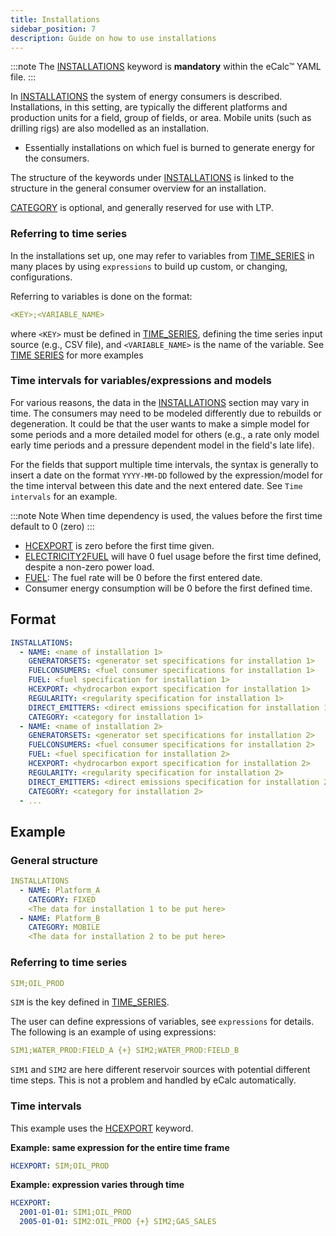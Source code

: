 ```yaml
---
title: Installations
sidebar_position: 7
description: Guide on how to use installations
---
```


:::note
The [INSTALLATIONS](../../../references/keywords/INSTALLATIONS) keyword is **mandatory** within the eCalc™ YAML file.
:::

In [INSTALLATIONS](../../../references/keywords/INSTALLATIONS) the system of energy consumers is described. Installations, in this setting, are typically the different platforms and production units for a field, group of fields, or area. Mobile units (such as drilling rigs) are also modelled as an installation.

* Essentially installations on which fuel is burned to generate energy for the consumers.

The structure of the keywords under [INSTALLATIONS](../../../references/keywords/INSTALLATIONS)
is linked to the structure in the general consumer overview for an installation.

[CATEGORY](../../../references/keywords/CATEGORY) is optional, and generally reserved for use with LTP.

### Referring to time series
In the installations set up, one may refer to variables from [TIME_SERIES](../../../references/keywords/TIME_SERIES.md)
in many places by using `expressions` to build up custom, or changing, configurations.

Referring to variables is done on the format:

~~~~~~~~yaml
<KEY>;<VARIABLE_NAME>
~~~~~~~~

where `<KEY>` must be defined in [TIME_SERIES](../time_series), defining the time series input source
(e.g., CSV file), and `<VARIABLE_NAME>` is the name of the variable.
See [TIME SERIES](../time_series) for more examples

### Time intervals for variables/expressions and models

For various reasons, the data in the [INSTALLATIONS](../../../references/keywords/INSTALLATIONS) section may vary in time.
The consumers may need to be modeled differently due to rebuilds or degeneration. It could be that the user wants to
make a simple model for some periods and a more detailed model for others (e.g., a rate only model early time periods and a pressure
dependent model in the field's late life).

For the fields that support multiple time intervals, the syntax is generally to insert a
date on the format `YYYY-MM-DD` followed by the expression/model for the time interval between
this date and the next entered date. See `Time intervals` for an example.

:::note Note
When time dependency is used, the values before the first time default to 0 (zero)
:::

* [HCEXPORT](../../../references/keywords/HCEXPORT) is zero before the first time given.
* [ELECTRICITY2FUEL](../../../references/keywords/ELECTRICITY2FUEL) will have 0 fuel usage before the first time defined, despite a non-zero power load.
* [FUEL](../../../references/keywords/FUEL): The fuel rate will be 0 before the first entered date.
* Consumer energy consumption will be 0 before the first defined time.

## Format
~~~~~~~~yaml
INSTALLATIONS:
  - NAME: <name of installation 1>
    GENERATORSETS: <generator set specifications for installation 1>
    FUELCONSUMERS: <fuel consumer specifications for installation 1>
    FUEL: <fuel specification for installation 1>
    HCEXPORT: <hydrocarbon export specification for installation 1>
    REGULARITY: <regularity specification for installation 1>
    DIRECT_EMITTERS: <direct emissions specification for installation 1>
    CATEGORY: <category for installation 1>
  - NAME: <name of installation 2>
    GENERATORSETS: <generator set specifications for installation 2>
    FUELCONSUMERS: <fuel consumer specifications for installation 2>
    FUEL: <fuel specification for installation 2>
    HCEXPORT: <hydrocarbon export specification for installation 2>
    REGULARITY: <regularity specification for installation 2>
    DIRECT_EMITTERS: <direct emissions specification for installation 2>
    CATEGORY: <category for installation 2>
  - ...
~~~~~~~~

## Example
### General structure
~~~~~~~~yaml
INSTALLATIONS
  - NAME: Platform_A
    CATEGORY: FIXED
    <The data for installation 1 to be put here>
  - NAME: Platform_B
    CATEGORY: MOBILE
    <The data for installation 2 to be put here>
~~~~~~~~

### Referring to time series
~~~~~~~~yaml
SIM;OIL_PROD
~~~~~~~~

`SIM` is the key defined in [TIME_SERIES](../../../references/keywords/TIME_SERIES.md).

The user can define expressions of variables,
see `expressions` for details. The following is an example of using expressions:

~~~~~~~~yaml
SIM1;WATER_PROD:FIELD_A {+} SIM2;WATER_PROD:FIELD_B
~~~~~~~~

`SIM1` and `SIM2` are here different reservoir sources with potential different time steps.
This is not a problem and handled by eCalc automatically.

### Time intervals
This example uses the [HCEXPORT](../../../references/keywords/HCEXPORT) keyword.

**Example: same expression for the entire time frame**

~~~~~~~~yaml
HCEXPORT: SIM;OIL_PROD
~~~~~~~~

**Example: expression varies through time**

~~~~~~~~yaml
HCEXPORT:
  2001-01-01: SIM1;OIL_PROD
  2005-01-01: SIM2:OIL_PROD {+} SIM2;GAS_SALES
~~~~~~~~

